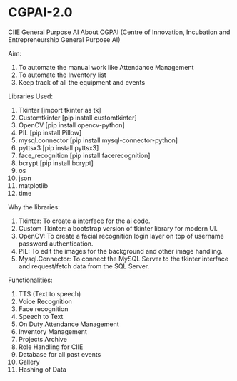 # CGPAI-2.0
CIIE General Purpose AI About CGPAI (Centre of Innovation, Incubation and Entrepreneurship General Purpose AI)

Aim:
1.  To automate the manual work like Attendance Management
2.  To automate the Inventory list
3.  Keep track of all the equipment and events

Libraries Used:
1.  Tkinter [import tkinter as tk]
2.  Customtkinter [pip install customtkinter]
3.  OpenCV [pip install opencv-python]
4.  PIL [pip install Pillow]
5.  mysql.connector [pip install mysql-connector-python]
6.  pyttsx3 [pip install pyttsx3]
7.  face_recognition [pip install facerecognition]
8.  bcrypt [pip install bcrypt]
9.  os
10.  json
11.  matplotlib
12.  time

Why the libraries:
1.  Tkinter: To create a interface for the ai code.
2.  Custom Tkinter: a bootstrap version of tkinter library for modern UI.
3.  OpenCV: To create a facial recognition login layer on top of username password authentication.
4.  PIL: To edit the images for the background and other image handling.
5.  Mysql.Connector: To connect the MySQL Server to the tkinter interface and request/fetch data from the SQL Server.


Functionalities:
1.  TTS (Text to speech)
2.  Voice Recognition 
3.  Face recognition
4.  Speech to Text
5.  On Duty Attendance Management
6.  Inventory Management
7.  Projects Archive
8.  Role Handling for CIIE
9.  Database for all past events
10.  Gallery
11.  Hashing of Data
